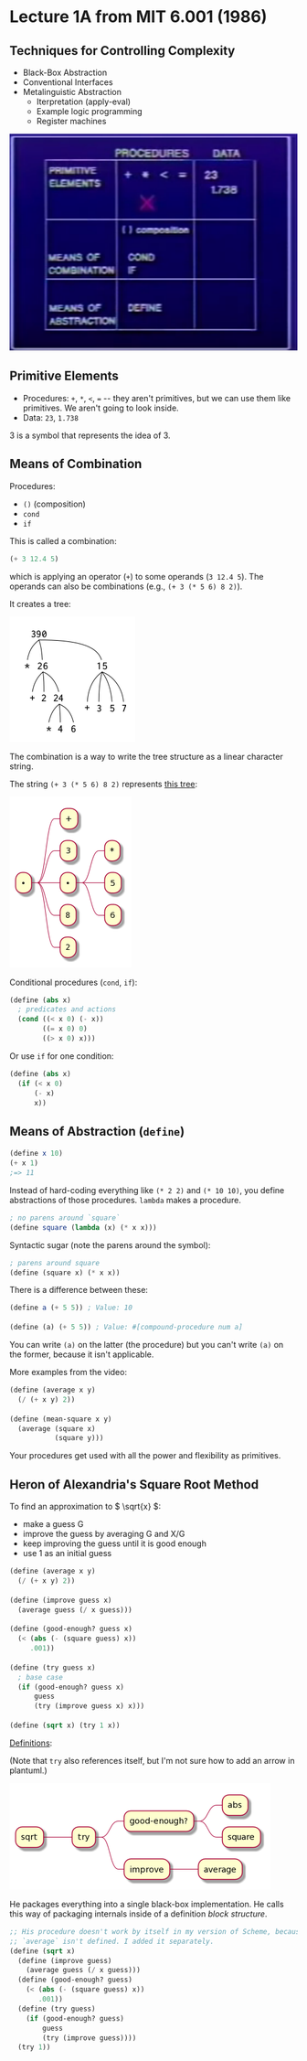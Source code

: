# Lecture 1A from MIT 6.001 (1986)

## Techniques for Controlling Complexity

- Black-Box Abstraction
- Conventional Interfaces
- Metalinguistic Abstraction
  - Iterpretation (apply-eval)
  - Example logic programming
  - Register machines

![Summary](../assets/lecture-1a-summary-3-parts.png)

## Primitive Elements

- Procedures: `+`, `*`, `<`, `=` -- they aren't primitives, but we can use them like primitives. We aren't going to look inside.
- Data: `23`, `1.738`

3 is a symbol that represents the idea of 3.

## Means of Combination

Procedures:

- `()` (composition)
- `cond`
- `if`

This is called a combination:

```scheme
(+ 3 12.4 5)
```

which is applying an operator (`+`) to some operands (`3 12.4 5`). The operands can also be combinations (e.g., `(+ 3 (* 5 6) 8 2)`).

It creates a tree:

![tree](../assets/fig-1.1.2.png)

The combination is a way to write the tree structure as a linear character string.

The string `(+ 3 (* 5 6) 8 2)` represents [this tree](http://www.plantuml.com/plantuml/uml/SoWkIImgoStCIybDBE3IKdZKi8XBIqj16qGO0mc8093M0fEcOD8C96418eou75BpKg3Q0G00):

![tree](../assets/lecture-1a-combination-tree.png)

Conditional procedures (`cond`, `if`):

```scheme
(define (abs x)
  ; predicates and actions
  (cond ((< x 0) (- x))
        ((= x 0) 0)
        ((> x 0) x)))
```

Or use `if` for one condition:

```scheme
(define (abs x)
  (if (< x 0)
      (- x)
      x))
```

## Means of Abstraction (`define`)

```scheme
(define x 10)
(+ x 1)
;=> 11
```

Instead of hard-coding everything like `(* 2 2)` and `(* 10 10)`, you define abstractions of those procedures. `lambda` makes a procedure.

```scheme
; no parens around `square`
(define square (lambda (x) (* x x)))
```

Syntactic sugar (note the parens around the symbol):

```scheme
; parens around square
(define (square x) (* x x))
```

There is a difference between these:

```scheme
(define a (+ 5 5)) ; Value: 10

(define (a) (+ 5 5)) ; Value: #[compound-procedure num a]
```

You can write `(a)` on the latter (the procedure) but you can't write `(a)` on the former, because it isn't applicable.

More examples from the video:

```scheme
(define (average x y)
  (/ (+ x y) 2))

(define (mean-square x y)
  (average (square x)
           (square y)))
```

Your procedures get used with all the power and flexibility as primitives.

## Heron of Alexandria's Square Root Method

To find an approximation to $ \sqrt{x} $:

- make a guess G
- improve the guess by averaging G and X/G
- keep improving the guess until it is good enough
- use 1 as an initial guess

```scheme
(define (average x y)
  (/ (+ x y) 2))

(define (improve guess x)
  (average guess (/ x guess)))

(define (good-enough? guess x)
  (< (abs (- (square guess) x))
     .001))

(define (try guess x)
  ; base case
  (if (good-enough? guess x)
      guess
      (try (improve guess x) x)))

(define (sqrt x) (try 1 x))
```

[Definitions](http://www.plantuml.com/plantuml/uml/BSn12WKX2CRnlQTeBRmplAxYa3GjoiOicDkFH2lbpuyl3YErMbggr073UDG0CPY-W7wpIFfnavdllmSlT8tzE9sal5MfNMNn0OkLCaFabixm1m00):

(Note that `try` also references itself, but I'm not sure how to add an arrow in plantuml.)

![square root procedure tree](../assets/lecture-1a-tree-square-algorithm.png)

He packages everything into a single black-box implementation. He calls this way of packaging internals inside of a definition _block structure_.

```scheme
;; His procedure doesn't work by itself in my version of Scheme, because
;; `average` isn't defined. I added it separately.
(define (sqrt x)
  (define (improve guess)
    (average guess (/ x guess)))
  (define (good-enough? guess)
    (< (abs (- (square guess) x))
       .001))
  (define (try guess)
    (if (good-enough? guess)
        guess
        (try (improve guess))))
  (try 1))
```

